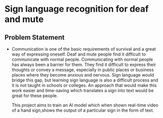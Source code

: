 
# Sign language recognition for deaf and mute

## Problem Statement

* Communication is one of the basic requirements of survival and a great way of expressing oneself. Deaf and mute people find it difficult to communicate with normal
   people. Communicating with normal people has always been a barrier for them. They find it difficult to express their thoughts or convey a message, especially in          public places or business places where they become anxious and nervous. Sign language would bridge this gap, but learning sign language is also a difficult process        and it is not taught in schools or colleges. An approach that would make this work easier and time-saving which translates a sign into text would be great for these      people.
   
   This project aims to train an AI model which when shown real-time video of a hand sign,shows the output of a particular sign in the form of text.

